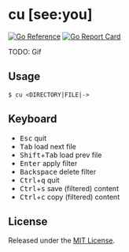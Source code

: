 # cu [see:you]
[![Go Reference](https://pkg.go.dev/badge/github.com/cuhsat/cu.svg)](https://pkg.go.dev/github.com/cuhsat/cu)
[![Go Report Card](https://goreportcard.com/badge/github.com/cuhsat/cu?style=flat-square)](https://goreportcard.com/report/github.com/cuhsat/cu)

TODO: Gif

## Usage
```
$ cu <DIRECTORY|FILE|->
```

## Keyboard
* <kbd>Esc</kbd> quit
* <kbd>Tab</kbd> load next file
* <kbd>Shift</kbd>+<kbd>Tab</kbd> load prev file
* <kbd>Enter</kbd> apply filter
* <kbd>Backspace</kbd> delete filter
* <kbd>Ctrl</kbd>+<kbd>q</kbd> quit
* <kbd>Ctrl</kbd>+<kbd>s</kbd> save (filtered) content
* <kbd>Ctrl</kbd>+<kbd>c</kbd> copy (filtered) content

## License
Released under the [MIT License](LICENSE).
